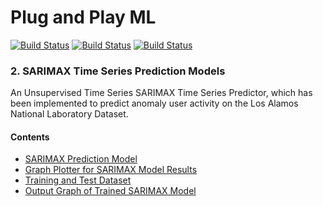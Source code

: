 # Plug and Play ML

[![Build Status](https://img.shields.io/badge/python-3-blue)](https://github.com/louisheery/plug-and-play-ML)
[![Build Status](https://img.shields.io/badge/build-v1.1-brightgreen)](https://github.com/louisheery/plug-and-play-ML)
[![Build Status](https://img.shields.io/badge/build_status-published-brightgreen)](https://github.com/louisheery/plug-and-play-ML)

### 2. SARIMAX Time Series Prediction Models
An Unsupervised Time Series SARIMAX Time Series Predictor, which has been implemented to predict anomaly user activity on the Los Alamos National Laboratory Dataset.

#### Contents
- [SARIMAX Prediction Model](sarimax_predictor_model.py)
- [Graph Plotter for SARIMAX Model Results](sarimax_graph_plotter.py)
- [Training and Test Dataset](data-outputs/lanl_dataset-user2.csv)
- [Output Graph of Trained SARIMAX Model](data-outputs/SARIMAX_6weekly_user2.pdf)
